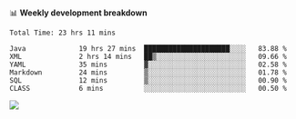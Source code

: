 

📊 **Weekly development breakdown**
<!--START_SECTION:waka-->

```text
Total Time: 23 hrs 11 mins

Java             19 hrs 27 mins  █████████████████████░░░░   83.88 %
XML              2 hrs 14 mins   ██▒░░░░░░░░░░░░░░░░░░░░░░   09.66 %
YAML             35 mins         ▓░░░░░░░░░░░░░░░░░░░░░░░░   02.58 %
Markdown         24 mins         ▒░░░░░░░░░░░░░░░░░░░░░░░░   01.78 %
SQL              12 mins         ▒░░░░░░░░░░░░░░░░░░░░░░░░   00.90 %
CLASS            6 mins          ░░░░░░░░░░░░░░░░░░░░░░░░░   00.50 %
```

<!--END_SECTION:waka-->

<p align="left" dir="auto">
  <a href="#">
    <img src="https://github-readme-stats.vercel.app/api?username=JiHongYuan&show_icons=true&inc">
  </a>
</p>
